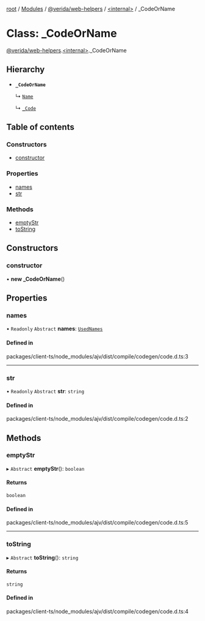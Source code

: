 [root](../README.md) / [Modules](../modules.md) / [@verida/web-helpers](../modules/verida_web_helpers.md) / [<internal\>](../modules/verida_web_helpers._internal_.md) / \_CodeOrName

# Class: \_CodeOrName

[@verida/web-helpers](../modules/verida_web_helpers.md).[<internal\>](../modules/verida_web_helpers._internal_.md)._CodeOrName

## Hierarchy

- **`_CodeOrName`**

  ↳ [`Name`](verida_web_helpers._internal_.Name.md)

  ↳ [`_Code`](verida_web_helpers._internal_._Code.md)

## Table of contents

### Constructors

- [constructor](verida_web_helpers._internal_._CodeOrName.md#constructor)

### Properties

- [names](verida_web_helpers._internal_._CodeOrName.md#names)
- [str](verida_web_helpers._internal_._CodeOrName.md#str)

### Methods

- [emptyStr](verida_web_helpers._internal_._CodeOrName.md#emptystr)
- [toString](verida_web_helpers._internal_._CodeOrName.md#tostring)

## Constructors

### constructor

• **new _CodeOrName**()

## Properties

### names

• `Readonly` `Abstract` **names**: [`UsedNames`](../modules/verida_web_helpers._internal_.md#usednames)

#### Defined in

packages/client-ts/node_modules/ajv/dist/compile/codegen/code.d.ts:3

___

### str

• `Readonly` `Abstract` **str**: `string`

#### Defined in

packages/client-ts/node_modules/ajv/dist/compile/codegen/code.d.ts:2

## Methods

### emptyStr

▸ `Abstract` **emptyStr**(): `boolean`

#### Returns

`boolean`

#### Defined in

packages/client-ts/node_modules/ajv/dist/compile/codegen/code.d.ts:5

___

### toString

▸ `Abstract` **toString**(): `string`

#### Returns

`string`

#### Defined in

packages/client-ts/node_modules/ajv/dist/compile/codegen/code.d.ts:4

